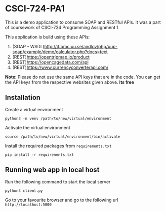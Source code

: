 # CSCI-724-PA1

This is a demo application to consume SOAP and RESTful APIs. It was a part of coursework of CSCI-724 Programming Assignment 1.

This application is build using these APIs:

1. (SOAP - WSDL)http://it.bmc.uu.se/andlov/php/uup-soap/example/demo/calculator.php?docs=text
2. (REST)https://opentripmap.io/product
3. (REST)https://opencagedata.com/api
4. (REST)https://www.currencyconverterapi.com/

**Note**: Please do not use the same API keys that are in the code. You can get the API keys from the respective websites given above. **Its free**

## Installation
Create a virtual environment

`python3 -m venv /path/to/new/virtual/environment`

Activate the virtual environment

`source /path/to/new/virtual/environment/bin/activate`

Install the required packages from `requirements.txt`

`pip install -r requirements.txt`

## Running web app in local host
Run the following command to start the local server

`python3 client.py`

Go to your favourite browser and go to the following url
`http://localhost:5000`